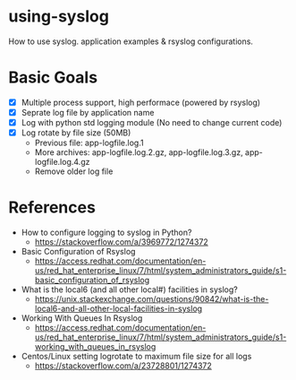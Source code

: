 # using-syslog
How to use syslog. application examples &amp; rsyslog configurations.

# Basic Goals
* [x] Multiple process support, high performace (powered by rsyslog)
* [x] Seprate log file by application name
* [x] Log with python std logging module (No need to change current code)
* [x] Log rotate by file size (50MB)
  - Previous file: app-logfile.log.1
  - More archives: app-logfile.log.2.gz, app-logfile.log.3.gz, app-logfile.log.4.gz
  - Remove older log file

# References
* How to configure logging to syslog in Python?
  - https://stackoverflow.com/a/3969772/1274372
* Basic Configuration of Rsyslog
  - https://access.redhat.com/documentation/en-us/red_hat_enterprise_linux/7/html/system_administrators_guide/s1-basic_configuration_of_rsyslog
* What is the local6 (and all other local#) facilities in syslog?
  - https://unix.stackexchange.com/questions/90842/what-is-the-local6-and-all-other-local-facilities-in-syslog
* Working With Queues In Rsyslog
  - https://access.redhat.com/documentation/en-us/red_hat_enterprise_linux/7/html/system_administrators_guide/s1-working_with_queues_in_rsyslog
* Centos/Linux setting logrotate to maximum file size for all logs
  - https://stackoverflow.com/a/23728801/1274372
